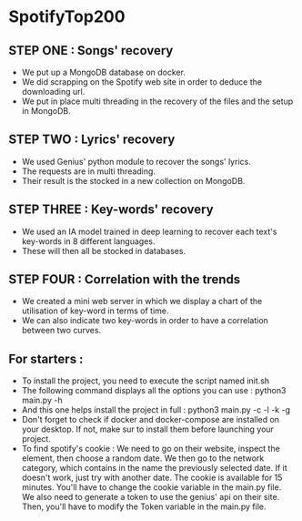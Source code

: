 # SpotifyTop200



## **STEP ONE** : Songs' recovery
- We put up a MongoDB database on docker.
- We did scrapping on the Spotify web site in order to deduce the downloading url. 
- We put in place multi threading in the recovery of the files and the setup in MongoDB. 


## **STEP TWO** : Lyrics' recovery
- We used Genius' python module to recover the songs' lyrics. 
- The requests are in multi threading. 
- Their result is the stocked in a new collection on MongoDB. 


## **STEP THREE** : Key-words' recovery
- We used an IA model trained in deep learning to recover each text's key-words in 8 different languages. 
- These will then all be stocked in databases. 


## **STEP FOUR** : Correlation with the trends
- We created a mini web server in which we display a chart of the utilisation of key-word in terms of time.
- We can also indicate two key-words in order to have a correlation between two curves. 


## For starters : 
- To install the project, you need to execute the script named init.sh
- The following command displays all the options you can use : python3 main.py -h  
- And this one helps install the project in full : python3 main.py -c -l -k -g 
- Don't forget to check if docker and docker-compose are installed on your desktop. If not, make sur to install them before launching your project. 
- To find spotify's cookie : We need to go on their website, inspect the element, then choose a random date. We then go to the network category, which contains in the name the previously selected date. If it doesn't work, just try with another date. 
The cookie is available for 15 minutes. You'll have to change the cookie variable in the main.py file. 
We also need to generate a token to use the genius' api on their site. Then, you'll have to modify the Token variable in the main.py file. 

